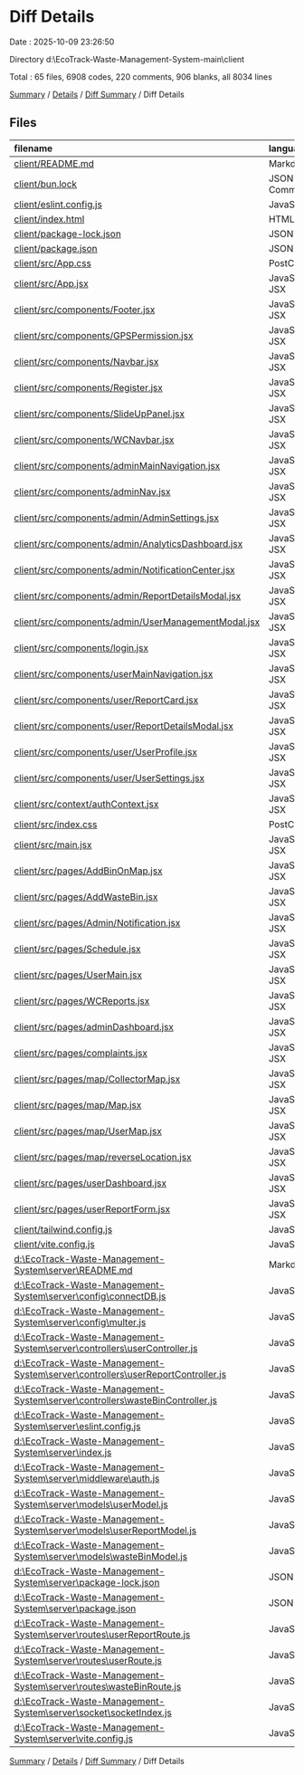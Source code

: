 # Diff Details

Date : 2025-10-09 23:26:50

Directory d:\\EcoTrack-Waste-Management-System-main\\client

Total : 65 files,  6908 codes, 220 comments, 906 blanks, all 8034 lines

[Summary](results.md) / [Details](details.md) / [Diff Summary](diff.md) / Diff Details

## Files
| filename | language | code | comment | blank | total |
| :--- | :--- | ---: | ---: | ---: | ---: |
| [client/README.md](/client/README.md) | Markdown | 47 | 0 | 15 | 62 |
| [client/bun.lock](/client/bun.lock) | JSON with Comments | 338 | 0 | 299 | 637 |
| [client/eslint.config.js](/client/eslint.config.js) | JavaScript | 32 | 0 | 2 | 34 |
| [client/index.html](/client/index.html) | HTML | 13 | 0 | 1 | 14 |
| [client/package-lock.json](/client/package-lock.json) | JSON | 3,795 | 0 | 1 | 3,796 |
| [client/package.json](/client/package.json) | JSON | 42 | 0 | 1 | 43 |
| [client/src/App.css](/client/src/App.css) | PostCSS | 1 | 0 | 0 | 1 |
| [client/src/App.jsx](/client/src/App.jsx) | JavaScript JSX | 36 | 7 | 8 | 51 |
| [client/src/components/Footer.jsx](/client/src/components/Footer.jsx) | JavaScript JSX | 9 | 0 | 2 | 11 |
| [client/src/components/GPSPermission.jsx](/client/src/components/GPSPermission.jsx) | JavaScript JSX | 34 | 2 | 8 | 44 |
| [client/src/components/Navbar.jsx](/client/src/components/Navbar.jsx) | JavaScript JSX | 111 | 7 | 15 | 133 |
| [client/src/components/Register.jsx](/client/src/components/Register.jsx) | JavaScript JSX | 79 | 6 | 13 | 98 |
| [client/src/components/SlideUpPanel.jsx](/client/src/components/SlideUpPanel.jsx) | JavaScript JSX | 29 | 2 | 4 | 35 |
| [client/src/components/WCNavbar.jsx](/client/src/components/WCNavbar.jsx) | JavaScript JSX | 91 | 7 | 16 | 114 |
| [client/src/components/adminMainNavigation.jsx](/client/src/components/adminMainNavigation.jsx) | JavaScript JSX | 275 | 6 | 20 | 301 |
| [client/src/components/adminNav.jsx](/client/src/components/adminNav.jsx) | JavaScript JSX | 111 | 7 | 15 | 133 |
| [client/src/components/admin/AdminSettings.jsx](/client/src/components/admin/AdminSettings.jsx) | JavaScript JSX | 442 | 3 | 35 | 480 |
| [client/src/components/admin/AnalyticsDashboard.jsx](/client/src/components/admin/AnalyticsDashboard.jsx) | JavaScript JSX | 368 | 6 | 24 | 398 |
| [client/src/components/admin/NotificationCenter.jsx](/client/src/components/admin/NotificationCenter.jsx) | JavaScript JSX | 201 | 1 | 14 | 216 |
| [client/src/components/admin/ReportDetailsModal.jsx](/client/src/components/admin/ReportDetailsModal.jsx) | JavaScript JSX | 253 | 6 | 17 | 276 |
| [client/src/components/admin/UserManagementModal.jsx](/client/src/components/admin/UserManagementModal.jsx) | JavaScript JSX | 235 | 0 | 20 | 255 |
| [client/src/components/login.jsx](/client/src/components/login.jsx) | JavaScript JSX | 206 | 15 | 41 | 262 |
| [client/src/components/userMainNavigation.jsx](/client/src/components/userMainNavigation.jsx) | JavaScript JSX | 17 | 3 | 6 | 26 |
| [client/src/components/user/ReportCard.jsx](/client/src/components/user/ReportCard.jsx) | JavaScript JSX | 211 | 5 | 16 | 232 |
| [client/src/components/user/ReportDetailsModal.jsx](/client/src/components/user/ReportDetailsModal.jsx) | JavaScript JSX | 343 | 17 | 22 | 382 |
| [client/src/components/user/UserProfile.jsx](/client/src/components/user/UserProfile.jsx) | JavaScript JSX | 202 | 2 | 15 | 219 |
| [client/src/components/user/UserSettings.jsx](/client/src/components/user/UserSettings.jsx) | JavaScript JSX | 385 | 7 | 25 | 417 |
| [client/src/context/authContext.jsx](/client/src/context/authContext.jsx) | JavaScript JSX | 64 | 0 | 6 | 70 |
| [client/src/index.css](/client/src/index.css) | PostCSS | 49 | 5 | 11 | 65 |
| [client/src/main.jsx](/client/src/main.jsx) | JavaScript JSX | 12 | 0 | 2 | 14 |
| [client/src/pages/AddBinOnMap.jsx](/client/src/pages/AddBinOnMap.jsx) | JavaScript JSX | 371 | 16 | 37 | 424 |
| [client/src/pages/AddWasteBin.jsx](/client/src/pages/AddWasteBin.jsx) | JavaScript JSX | 309 | 5 | 27 | 341 |
| [client/src/pages/Admin/Notification.jsx](/client/src/pages/Admin/Notification.jsx) | JavaScript JSX | 90 | 4 | 14 | 108 |
| [client/src/pages/Schedule.jsx](/client/src/pages/Schedule.jsx) | JavaScript JSX | 84 | 22 | 10 | 116 |
| [client/src/pages/UserMain.jsx](/client/src/pages/UserMain.jsx) | JavaScript JSX | 9 | 0 | 2 | 11 |
| [client/src/pages/WCReports.jsx](/client/src/pages/WCReports.jsx) | JavaScript JSX | 61 | 0 | 4 | 65 |
| [client/src/pages/adminDashboard.jsx](/client/src/pages/adminDashboard.jsx) | JavaScript JSX | 799 | 9 | 48 | 856 |
| [client/src/pages/complaints.jsx](/client/src/pages/complaints.jsx) | JavaScript JSX | 113 | 5 | 10 | 128 |
| [client/src/pages/map/CollectorMap.jsx](/client/src/pages/map/CollectorMap.jsx) | JavaScript JSX | 261 | 29 | 51 | 341 |
| [client/src/pages/map/Map.jsx](/client/src/pages/map/Map.jsx) | JavaScript JSX | 676 | 25 | 69 | 770 |
| [client/src/pages/map/UserMap.jsx](/client/src/pages/map/UserMap.jsx) | JavaScript JSX | 5 | 0 | 3 | 8 |
| [client/src/pages/map/reverseLocation.jsx](/client/src/pages/map/reverseLocation.jsx) | JavaScript JSX | 8 | 0 | 1 | 9 |
| [client/src/pages/userDashboard.jsx](/client/src/pages/userDashboard.jsx) | JavaScript JSX | 653 | 17 | 48 | 718 |
| [client/src/pages/userReportForm.jsx](/client/src/pages/userReportForm.jsx) | JavaScript JSX | 712 | 21 | 65 | 798 |
| [client/tailwind.config.js](/client/tailwind.config.js) | JavaScript | 0 | 0 | 1 | 1 |
| [client/vite.config.js](/client/vite.config.js) | JavaScript | 8 | 1 | 2 | 11 |
| [d:\\EcoTrack-Waste-Management-System\\server\\README.md](/d:%5CEcoTrack-Waste-Management-System%5Cserver%5CREADME.md) | Markdown | -7 | 0 | -6 | -13 |
| [d:\\EcoTrack-Waste-Management-System\\server\\config\\connectDB.js](/d:%5CEcoTrack-Waste-Management-System%5Cserver%5Cconfig%5CconnectDB.js) | JavaScript | -14 | -4 | -5 | -23 |
| [d:\\EcoTrack-Waste-Management-System\\server\\config\\multer.js](/d:%5CEcoTrack-Waste-Management-System%5Cserver%5Cconfig%5Cmulter.js) | JavaScript | -16 | 0 | -4 | -20 |
| [d:\\EcoTrack-Waste-Management-System\\server\\controllers\\userController.js](/d:%5CEcoTrack-Waste-Management-System%5Cserver%5Ccontrollers%5CuserController.js) | JavaScript | -57 | -8 | -15 | -80 |
| [d:\\EcoTrack-Waste-Management-System\\server\\controllers\\userReportController.js](/d:%5CEcoTrack-Waste-Management-System%5Cserver%5Ccontrollers%5CuserReportController.js) | JavaScript | -134 | -6 | -22 | -162 |
| [d:\\EcoTrack-Waste-Management-System\\server\\controllers\\wasteBinController.js](/d:%5CEcoTrack-Waste-Management-System%5Cserver%5Ccontrollers%5CwasteBinController.js) | JavaScript | -244 | -20 | -42 | -306 |
| [d:\\EcoTrack-Waste-Management-System\\server\\eslint.config.js](/d:%5CEcoTrack-Waste-Management-System%5Cserver%5Ceslint.config.js) | JavaScript | -32 | 0 | -2 | -34 |
| [d:\\EcoTrack-Waste-Management-System\\server\\index.js](/d:%5CEcoTrack-Waste-Management-System%5Cserver%5Cindex.js) | JavaScript | -39 | -2 | -10 | -51 |
| [d:\\EcoTrack-Waste-Management-System\\server\\middleware\\auth.js](/d:%5CEcoTrack-Waste-Management-System%5Cserver%5Cmiddleware%5Cauth.js) | JavaScript | -101 | 0 | -14 | -115 |
| [d:\\EcoTrack-Waste-Management-System\\server\\models\\userModel.js](/d:%5CEcoTrack-Waste-Management-System%5Cserver%5Cmodels%5CuserModel.js) | JavaScript | -56 | 0 | -8 | -64 |
| [d:\\EcoTrack-Waste-Management-System\\server\\models\\userReportModel.js](/d:%5CEcoTrack-Waste-Management-System%5Cserver%5Cmodels%5CuserReportModel.js) | JavaScript | -44 | 0 | -4 | -48 |
| [d:\\EcoTrack-Waste-Management-System\\server\\models\\wasteBinModel.js](/d:%5CEcoTrack-Waste-Management-System%5Cserver%5Cmodels%5CwasteBinModel.js) | JavaScript | -59 | 0 | -6 | -65 |
| [d:\\EcoTrack-Waste-Management-System\\server\\package-lock.json](/d:%5CEcoTrack-Waste-Management-System%5Cserver%5Cpackage-lock.json) | JSON | -4,384 | 0 | -1 | -4,385 |
| [d:\\EcoTrack-Waste-Management-System\\server\\package.json](/d:%5CEcoTrack-Waste-Management-System%5Cserver%5Cpackage.json) | JSON | -39 | 0 | -1 | -40 |
| [d:\\EcoTrack-Waste-Management-System\\server\\routes\\userReportRoute.js](/d:%5CEcoTrack-Waste-Management-System%5Cserver%5Croutes%5CuserReportRoute.js) | JavaScript | -21 | 0 | -5 | -26 |
| [d:\\EcoTrack-Waste-Management-System\\server\\routes\\userRoute.js](/d:%5CEcoTrack-Waste-Management-System%5Cserver%5Croutes%5CuserRoute.js) | JavaScript | -6 | -4 | -3 | -13 |
| [d:\\EcoTrack-Waste-Management-System\\server\\routes\\wasteBinRoute.js](/d:%5CEcoTrack-Waste-Management-System%5Cserver%5Croutes%5CwasteBinRoute.js) | JavaScript | -24 | -3 | -9 | -36 |
| [d:\\EcoTrack-Waste-Management-System\\server\\socket\\socketIndex.js](/d:%5CEcoTrack-Waste-Management-System%5Cserver%5Csocket%5CsocketIndex.js) | JavaScript | 0 | 0 | -1 | -1 |
| [d:\\EcoTrack-Waste-Management-System\\server\\vite.config.js](/d:%5CEcoTrack-Waste-Management-System%5Cserver%5Cvite.config.js) | JavaScript | -5 | -1 | -2 | -8 |

[Summary](results.md) / [Details](details.md) / [Diff Summary](diff.md) / Diff Details